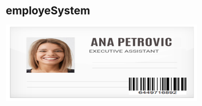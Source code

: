 # employeSystem
<img src="https://github.com/rile037/employeSystem/blob/main/dokument.png" width="500" height="200" />
